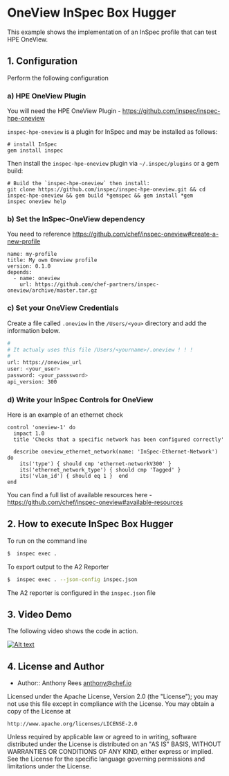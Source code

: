 # OneView InSpec Box Hugger

This example shows the implementation of an InSpec profile that can test HPE OneView.

## 1. Configuration
Perform the following configuration

### a) HPE OneView Plugin
You will need the HPE OneView Plugin - https://github.com/inspec/inspec-hpe-oneview

```inspec-hpe-oneview``` is a plugin for InSpec and may be installed as follows:
```
# install InSpec
gem install inspec
```
Then install the ```inspec-hpe-oneview``` plugin via ```~/.inspec/plugins``` or a gem build:
```
# Build the `inspec-hpe-oneview` then install:
git clone https://github.com/inspec/inspec-hpe-oneview.git && cd inspec-hpe-oneview && gem build *gemspec && gem install *gem
inspec oneview help
```

### b) Set the InSpec-OneView dependency
You need to reference https://github.com/chef/inspec-oneview#create-a-new-profile
```
name: my-profile
title: My own Oneview profile
version: 0.1.0
depends:
  - name: oneview
    url: https://github.com/chef-partners/inspec-oneview/archive/master.tar.gz
```

### c) Set your OneView Credentials
Create a file called ```.oneview``` in the ```/Users/<you>``` directory and add the information below.
```bash
#
# It actualy uses this file /Users/<yourname>/.oneview ! ! !
#
url: https://oneview_url
user: <your_user>
password: <your_passsword>
api_version: 300
```

### d) Write your InSpec Controls for OneView
Here is an example of an ethernet check
```
control 'oneview-1' do
  impact 1.0
  title 'Checks that a specific network has been configured correctly'

  describe oneview_ethernet_network(name: 'InSpec-Ethernet-Network') do
    its('type') { should cmp 'ethernet-networkV300' }
    its('ethernet_network_type') { should cmp 'Tagged' }
    its('vlan_id') { should eq 1 }  end
end
```
You can find a full list of available resources here - https://github.com/chef/inspec-oneview#available-resources

## 2. How to execute InSpec Box Hugger
To run on the command line
```bash
$  inspec exec .
```
To export output to the A2 Reporter
```bash 
$  inspec exec . --json-config inspec.json
```
The A2 reporter is configured in the ```inspec.json``` file

## 3. Video Demo
The following video shows the code in action.

[![Alt text](https://img.youtube.com/vi/zjqCyRchq_k/0.jpg)](https://youtu.be/zjqCyRchq_k)

## 4. License and Author

* Author:: Anthony Rees <anthony@chef.io>

Licensed under the Apache License, Version 2.0 (the "License");
you may not use this file except in compliance with the License.
You may obtain a copy of the License at

    http://www.apache.org/licenses/LICENSE-2.0

Unless required by applicable law or agreed to in writing, software
distributed under the License is distributed on an "AS IS" BASIS,
WITHOUT WARRANTIES OR CONDITIONS OF ANY KIND, either express or implied.
See the License for the specific language governing permissions and
limitations under the License.
